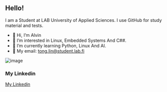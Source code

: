 ## Hello!
I am a Student at LAB University of Applied Sciences. I use GitHub for study material and tests.

- 👋 Hi, I’m Alvin
- 👀 I’m interested in Linux, Embedded Systems And C##.
- 🌱 I’m currently learning Python, Linux And AI.
- 📩 My email: tong.lin@student.lab.fi


![image](https://github.com/user-attachments/assets/44f6fc50-b640-4316-84cc-774d73ea2bfc)


### My Linkedin
[My Linkedin](www.linkedin.com/in/tong-lin-55b2491b3)

<!---
ALVINLIN0508/ALVINLIN0508 is a ✨ special ✨ repository because its `README.md` (this file) appears on your GitHub profile.
--->
